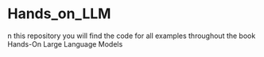 # Hands_on_LLM
n this repository you will find the code for all examples throughout the book Hands-On Large Language Models 

